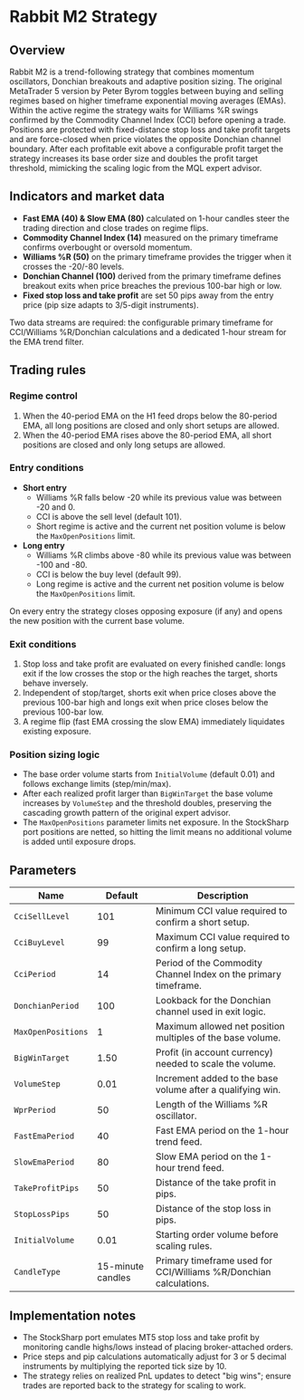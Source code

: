 # Rabbit M2 Strategy

## Overview
Rabbit M2 is a trend-following strategy that combines momentum oscillators, Donchian breakouts and adaptive position sizing. The original MetaTrader 5 version by Peter Byrom toggles between buying and selling regimes based on higher timeframe exponential moving averages (EMAs). Within the active regime the strategy waits for Williams %R swings confirmed by the Commodity Channel Index (CCI) before opening a trade. Positions are protected with fixed-distance stop loss and take profit targets and are force-closed when price violates the opposite Donchian channel boundary. After each profitable exit above a configurable profit target the strategy increases its base order size and doubles the profit target threshold, mimicking the scaling logic from the MQL expert advisor.

## Indicators and market data
- **Fast EMA (40) & Slow EMA (80)** calculated on 1-hour candles steer the trading direction and close trades on regime flips.
- **Commodity Channel Index (14)** measured on the primary timeframe confirms overbought or oversold momentum.
- **Williams %R (50)** on the primary timeframe provides the trigger when it crosses the -20/-80 levels.
- **Donchian Channel (100)** derived from the primary timeframe defines breakout exits when price breaches the previous 100-bar high or low.
- **Fixed stop loss and take profit** are set 50 pips away from the entry price (pip size adapts to 3/5-digit instruments).

Two data streams are required: the configurable primary timeframe for CCI/Williams %R/Donchian calculations and a dedicated 1-hour stream for the EMA trend filter.

## Trading rules
### Regime control
1. When the 40-period EMA on the H1 feed drops below the 80-period EMA, all long positions are closed and only short setups are allowed.
2. When the 40-period EMA rises above the 80-period EMA, all short positions are closed and only long setups are allowed.

### Entry conditions
- **Short entry**
  - Williams %R falls below -20 while its previous value was between -20 and 0.
  - CCI is above the sell level (default 101).
  - Short regime is active and the current net position volume is below the `MaxOpenPositions` limit.
- **Long entry**
  - Williams %R climbs above -80 while its previous value was between -100 and -80.
  - CCI is below the buy level (default 99).
  - Long regime is active and the current net position volume is below the `MaxOpenPositions` limit.

On every entry the strategy closes opposing exposure (if any) and opens the new position with the current base volume.

### Exit conditions
1. Stop loss and take profit are evaluated on every finished candle: longs exit if the low crosses the stop or the high reaches the target, shorts behave inversely.
2. Independent of stop/target, shorts exit when price closes above the previous 100-bar high and longs exit when price closes below the previous 100-bar low.
3. A regime flip (fast EMA crossing the slow EMA) immediately liquidates existing exposure.

### Position sizing logic
- The base order volume starts from `InitialVolume` (default 0.01) and follows exchange limits (step/min/max).
- After each realized profit larger than `BigWinTarget` the base volume increases by `VolumeStep` and the threshold doubles, preserving the cascading growth pattern of the original expert advisor.
- The `MaxOpenPositions` parameter limits net exposure. In the StockSharp port positions are netted, so hitting the limit means no additional volume is added until exposure drops.

## Parameters
| Name | Default | Description |
| --- | --- | --- |
| `CciSellLevel` | 101 | Minimum CCI value required to confirm a short setup. |
| `CciBuyLevel` | 99 | Maximum CCI value required to confirm a long setup. |
| `CciPeriod` | 14 | Period of the Commodity Channel Index on the primary timeframe. |
| `DonchianPeriod` | 100 | Lookback for the Donchian channel used in exit logic. |
| `MaxOpenPositions` | 1 | Maximum allowed net position multiples of the base volume. |
| `BigWinTarget` | 1.50 | Profit (in account currency) needed to scale the volume. |
| `VolumeStep` | 0.01 | Increment added to the base volume after a qualifying win. |
| `WprPeriod` | 50 | Length of the Williams %R oscillator. |
| `FastEmaPeriod` | 40 | Fast EMA period on the 1-hour trend feed. |
| `SlowEmaPeriod` | 80 | Slow EMA period on the 1-hour trend feed. |
| `TakeProfitPips` | 50 | Distance of the take profit in pips. |
| `StopLossPips` | 50 | Distance of the stop loss in pips. |
| `InitialVolume` | 0.01 | Starting order volume before scaling rules. |
| `CandleType` | 15-minute candles | Primary timeframe used for CCI/Williams %R/Donchian calculations. |

## Implementation notes
- The StockSharp port emulates MT5 stop loss and take profit by monitoring candle highs/lows instead of placing broker-attached orders.
- Price steps and pip calculations automatically adjust for 3 or 5 decimal instruments by multiplying the reported tick size by 10.
- The strategy relies on realized PnL updates to detect "big wins"; ensure trades are reported back to the strategy for scaling to work.
